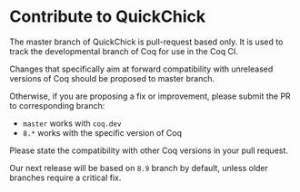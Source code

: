 # Contribute to QuickChick

The master branch of QuickChick is pull-request based only.
It is used to track the developmental branch of Coq for use in the Coq CI. 

Changes that specifically aim at forward compatibility with unreleased versions
of Coq should be proposed to master branch.

Otherwise, if you are proposing a fix or improvement, please submit the PR to
corresponding branch:

- `master` works with `coq.dev`
- `8.*`    works with the specific version of Coq

Please state the compatibility with other Coq versions in your pull request.

Our next release will be based on `8.9` branch by default, unless older branches
require a critical fix.
